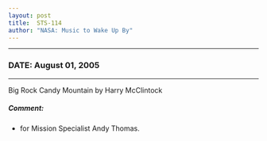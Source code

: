 ```yaml
---
layout: post
title:  STS-114
author: "NASA: Music to Wake Up By"
---
```


----
### DATE: August 01, 2005
----
Big Rock Candy Mountain by Harry McClintock

##### Comment:
* for Mission Specialist Andy Thomas.
